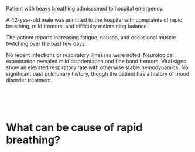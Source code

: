 <div class="w3-row">
<div class="w3-half w3-xlarge w3-padding">

Patient with heavy breathing admissioned to hospital emergency.

A 42-year-old male was admitted to the hospital with complaints of rapid breathing, mild tremors, and difficulty maintaining balance. 

The patient reports increasing fatigue, nausea, and occasional muscle twitching over the past few days. 

No recent infections or respiratory illnesses were noted. Neurological examination revealed mild disorientation and fine hand tremors. Vital signs show an elevated respiratory rate with otherwise stable hemodynamics. No significant past pulmonary history, though the patient has a history of mood disorder treatment. 


</div>
<div class="w3-half w3-xlarge w3-padding">

<br/>
<br/>
<br/>
<h1>
What can be cause of rapid breathing?
</h1>




</div>
</div>


